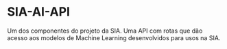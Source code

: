 # SIA-AI-API
Um dos componentes do projeto da SIA. Uma API com rotas que dão acesso aos modelos de Machine Learning desenvolvidos para usos na SIA.
